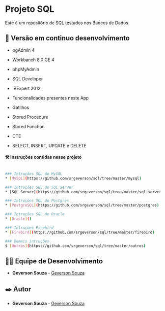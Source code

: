 # Projeto SQL
Este é um repositório de SQL testados nos Bancos de Dados.

## 📌 Versão em continuo desenvolvimento

* pgAdmin 4

* Workbanch 8.0 CE 4

* phpMyAdmin

* SQL Developer

* IBExpert 2012

* Funcionalidades presentes neste App

* Gatilhos

* Stored Procedure

* Stored Function

* CTE

* SELECT, INSERT, UPDATE e DELETE

#### 🛠️ Instruções contidas nesse projeto

```bash

### Intruções SQL do MySQL
* [MySQL](https://github.com/srgeverson/sql/tree/master/mysql)

### Intruções SQL do SQL Server
* [SQL Server](https://github.com/srgeverson/sql/tree/master/sql_server)

### Intruções SQL do Postgres
* [PostgreSQL](https://github.com/srgeverson/sql/tree/master/postgres)

### Intruções SQL do Oracle
* [Oracle]()

### Intruções Firebird
* [Firebird](https://github.com/srgeverson/sql/tree/master/firebird)

### Demais intruções
$ [Outros](https://github.com/srgeverson/sql/tree/master/outros)

```

## 👨‍💻 Equipe de Desenvolvimento

* **Geverson Souza** - [Geverson Souza](https://www.linkedin.com/in/srgeverson/)

## ✒️ Autor

* **Geverson Souza** - [Geverson Souza](https://www.linkedin.com/in/srgeverson/)